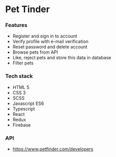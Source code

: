 # Pet Tinder

### Features
- Register and sign in to account
- Verify profile with e-mail verification
- Reset password and delete account
- Browse pets from API
- Like, reject pets and store this data in database
- Filter pets

### Tech stack
- HTML 5
- CSS 3
- SCSS
- Javascript ES6
- Typescript
- React
- Redux
- Firebase

### API
- https://www.petfinder.com/developers

